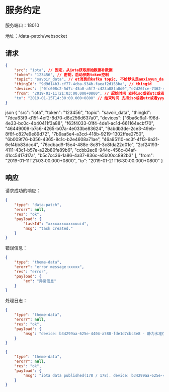 # 服务约定

服务端口：18010

地址：/data-patch/websocket

## 请求

``` json
{
    "src": "iota", // 固定，从iota获取原始数据补数据
    "token": "123456", // 密钥，启动参数token控制
    "topic": "savoir_data", // et消费的kafka topic, 不给默认是anxinyun_data
    "thingId": "9d9d14b3-cf77-4cba-934b-faeaf2d153ba", // thingid
    "devices": ["0fc608c2-5d7c-45a0-a5f7-c423a08fa0d0","e2d26fce-7362-4036-925b-5125453b2d4e","f586ebba-5f93-4634-9e29-f329183cf61e","67bbd235-7357-41b7-8e37-ff9ccf6cf9eb","b34299aa-625e-4404-a580-fde1d7cbc3e8","bfefe2f7-ff9c-40dc-be66-a3c6e0032017","08d2cb15-33c0-42bc-9ff8-523bdb157afd"], // 设备id
    "from": "2019-01-11T21:03:00.000+0800", // 起始时间 支持iso或者utc或者yyyy-MM-DD hh:mm:ss格式
    "to": "2019-01-15T14:30:00.000+0800" // 结束时间 支持iso或者utc或者yyyy-MM-DD hh:mm:ss格式
}
```
json
{
	"src": "iota",
	"token": "123456",
	"topic": "savoir_data",
	"thingId": "7dea63f9-d15f-4ef2-8d70-d8e256d637a0",
	"devices": ["6ba6c6a1-f96d-4e33-bc0c-4b40411f3a88",
		"f63f4033-01f4-4de1-ac1d-661164ecbf70",
		"46449009-b7c6-4265-b07a-4e033be83624",
		"9abdb3de-2ce3-49eb-8f6f-c827e9e89d72",
		"7b9aa5e4-a3cd-418b-9219-1302ffee2750",
		"6b009f76-b356-4365-8c1c-b2e4608a71ae",
		"46a95110-ec3f-4f13-9a21-6ef4bb83dcc4",
		"76cdbad9-15e4-488e-8c81-3c8fda22d01e",
		"2cf24193-4111-43c1-b57e-a22b80fe89b6",
		"ccbb2ec8-944c-456c-84af-41cc5417d17a",
		"b5c7cc36-1a86-4a37-836c-e5b00cc892b3"
	],
	"from": "2019-01-11T21:03:00.000+0800",
	"to": "2019-01-21T16:30:00.000+0800"
}
## 响应
请求成功的响应：

```json
{
    "type": "data-patch",
    "erorr": null,
    "res": "ok",
    "payload": {
        "taskId": "xxxxxxxxxxxxuuid",
        "msg": "task created."
    }
}
```

错误信息：

```json
{
    "type": "theme-data",
    "erorr": "error message:xxxxx",
    "res": "error",    
    "payload": {
        "ex": "异常信息"
    }
}
```

处理日志：

```json
{
    "type": "theme-data",
    "erorr": null,
    "res": "ok",
    "payload": {
        "msg": "device: b34299aa-625e-4404-a580-fde1d7cbc3e8 - 静力水准仪06 has 178 rows to publish"
    }
}
```

```json
{
    "type": "theme-data",
    "erorr": null,
    "res": "ok",
    "payload": {
        "msg": "iota data published(178 / 178). device: b34299aa-625e-4404-a580-fde1d7cbc3e8"
    }
}
```